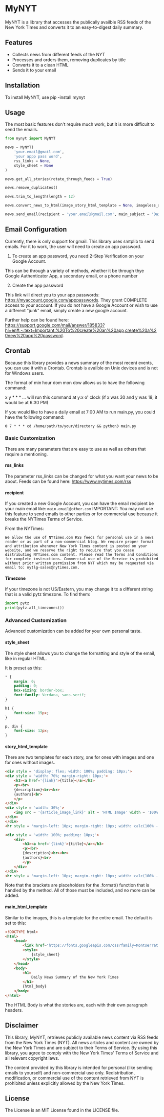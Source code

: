 # MyNYT

MyNYT is a library that accesses the publically availble RSS feeds of the New York Times and converts it to an easy-to-digest daily summary.

## Features

- Collects news from different feeds of the NYT
- Processes and orders them, removing duplicates by title
- Converts it to a clean HTML
- Sends it to your email

## Installation

To install MyNYT, use pip -install mynyt

## Usage

The most basic features don't require much work, but it is more difficult to send the emails.

```python
from mynyt import MyNYT

news = MyNYT(
    'your.email@gmail.com',
    'your appp pass word',
    rss_links = None,
    style_sheet = None
)

news.get_all_stories(rotate_through_feeds = True)

news.remove_duplicates()

news.trim_to_length(length = 12)

news.convert_news_to_html(image_story_html_template = None, imageless_story_html_template = None, main_div_styles = None)

news.send_email(recipient = 'your.email@gmail.com', main_subject = 'Daily NYT', timezone = 'US/Eastern', main_html_template = None, story_html_body = None)
```

## Email Configuration

Currently, there is only support for gmail. This library uses smtplib to send emails.
For it to work, the user will need to create an app password.

1) To create an app password, you need 2-Step Verification on your Google Account.

This can be through a variety of methods, whether it be through thye Google Authenticator App, a secondary email, or a phone number

2) Create the app password

This link will direct you to your app passwords: https://myaccount.google.com/apppasswords.
They grant COMPLETE access to your account. If you do not have a Google Account or wish to use a different "junk" email, simply create a new google account.

Further help can be found here: https://support.google.com/mail/answer/185833?hl=en#:~:text=Important:%20To%20create%20an%20app,create%20a%20new%20app%20password.

## Crontab

Because this library provides a news summary of the most recent events, you can use it with a Crontab.
Crontab is availble on Unix devices and is not for Windows users.

The format of min hour dom mon dow allows us to have the following command:

x y * * * ... will run this command at y:x o' clock (if x was 30 and y was 18, it would be at 6:30 PM)

If you would like to have a daily email at 7:00 AM to run main.py, you could have the following command:
```
0 7 * * * cd /home/path/to/your/directory && python3 main.py
```

### Basic Customization

There are many parameters that are easy to use as well as others that require a mentioning.

#### rss_links

The parameter rss_links can be changed for what you want your news to be about. Feeds can be found here: https://www.nytimes.com/rss

#### recipient

If you created a new Google Account, you can have the email recipient be your main email like: `main.email@other.com`
IMPORTANT: You may not use this feature to send emails to other parties or for commercial use because it breaks the NYTimes Terms of Service.

From the NYTimes:

```
We allow the use of NYTimes.com RSS feeds for personal use in a news reader or as part of a non-commercial blog. We require proper format and attribution whenever New York Times content is posted on your website, and we reserve the right to require that you cease distributing NYTimes.com content. Please read the Terms and Conditions for complete instructions. Commercial use of the Service is prohibited without prior written permission from NYT which may be requested via email to: nytlg-sales@nytimes.com.
```

#### Timezone

If your timezone is not US/Eastern, you may change it to a different string that is a valid pytz timezone.
To find them:

```python
import pytz
print(pytz.all_timezones())
```

### Advanced Customization

Advanced customization can be added for your own personal taste.

#### style_sheet

The style sheet allows you to change the formatting and style of the email, like in regular HTML.

It is preset as this:
```css
* {
    margin: 0;
    padding: 0;
    box-sizing: border-box;
    font-family: Verdana, sans-serif;
}

h1 {
    font-size: 15px;
}

p, div {
    font-size: 12px;
}
```

#### story_html_template

There are two templates for each story, one for ones with images and one for ones without images.
```html
<div style = 'display: flex; width: 100%; padding: 10px;'>
<div style = 'width: 70%; margin-right: 10px;'>
    <h3><a href='{link}'>{title}</a></h3>
    <p><br>
    {description}<br><br>
    {authors}<br>
    </p>
</div>
<div style = 'width: 30%;'>
    <img src = '{article_image_link}' alt = 'HTML Image' width = '100%'>
</div>
</div>
<hr style = 'margin-left: 10px; margin-right: 10px; width: calc(100% - 20px);'>
```

```html
<div style = 'width: 100%; padding: 10px;'>
    <div>
        <h3><a href='{link}'>{title}</a></h3>
        <p><br>
        {description}<br><br>
        {authors}<br>
        </p>
    </div>
</div>
<hr style = 'margin-left: 10px; margin-right: 10px; width: calc(100% - 20px);'>
```

Note that the brackets are placeholders for the .format() function that is handled by the method. All of those must be included, and no more can be added.

#### main_html_template

Similar to the images, this is a template for the entire email.
The default is set to this:
```html
<!DOCTYPE html>
<html>
    <head>
        <link href='https://fonts.googleapis.com/css?family=Montserrat' rel='stylesheet'>
        <style>
            {style_sheet}
        </style>
    </head>
    <body>
        <h1>
            Daily News Summary of the New York Times
        </h1>
        {html_body}
    </body>
</html>
```
The HTML Body is what the stories are, each with their own paragraph headers.

## Disclaimer
This library, MyNYT, retrieves publicly available news content via RSS feeds from the New York Times (NYT).
All news articles and content are owned by the New York Times and are subject to their Terms of Service.
By using this library, you agree to comply with the New York Times' Terms of Service and all relevant copyright laws.

The content provided by this library is intended for personal (like sending emails to yourself) and non-commercial use only.
Redistribution, modification, or commercial use of the content retrieved from NYT is prohibited unless explicitly allowed by the New York Times.

## License

The License is an MIT License found in the LICENSE file.